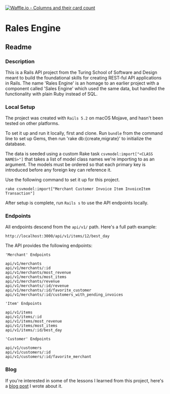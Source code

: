 [![Waffle.io - Columns and their card count](https://badge.waffle.io/wfischer42/rales_engine.svg?columns=all)](https://waffle.io/wfischer42/rales_engine)

# Rales Engine
## Readme
### Description

This is a Rails API project from the Turing School of Software and Design meant to build the foundational skills for creating REST-ful API applications in Rails. The name 'Rales Engine' is an homage to an earlier project with a component called 'Sales Engine' which used the same data, but handled the functionality with plain Ruby instead of SQL.

### Local Setup

The project was created with `Rails 5.2` on macOS Mojave, and hasn't been tested on other platforms.

To set it up and run it locally, first and clone. Run `bundle` from the command line to set up Gems, then run 'rake db:{create,migrate}' to initialize the database.

The data is seeded using a custom Rake task `csvmodel:import["<CLASS NAMES>"]` that takes a list of model class names we're importing to as an argument. The models must be ordered so that each primary key is introduced before any foreign key can reference it.

Use the following command to set it up for this project.
```
rake csvmodel:import["Merchant Customer Invoice Item InvoiceItem Transaction"]
```

After setup is complete, run `Rails s` to use the API endpoints locally.

### Endpoints
All endpoints descend from the `api/v1/` path. Here's a full path example:
```
http://localhost:3000/api/v1/items/12/best_day
```

The API provides the following endpoints:
```
'Merchant' Endpoints

api/v1/merchants
api/v1/merchants/:id
api/v1/merchants/most_revenue
api/v1/merchants/most_items
api/v1/merchants/revenue
api/v1/merchants/:id/revenue
api/v1/merchants/:id/favorite_customer
api/v1/merchants/:id/customers_with_pending_invoices

'Item' Endpoints

api/v1/items
api/v1/items/:id
api/v1/items/most_revenue
api/v1/items/most_items
api/v1/items/:id/best_day

'Customer' Endpoints

api/v1/customers
api/v1/customers/:id
api/v1/customers/:id/favorite_merchant
```
### Blog
If you're interested in some of the lessons I learned from this project, here's a [blog post](https://medium.com/@william.fischer42/misadventures-in-rest-ful-apis-fd42a4e76ba2) I wrote about it.

